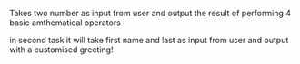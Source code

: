 Takes two number as input from user and output the result of performing 4 basic amthematical operators


in second task it will take  first name and last as input from user and output with a customised greeting!
